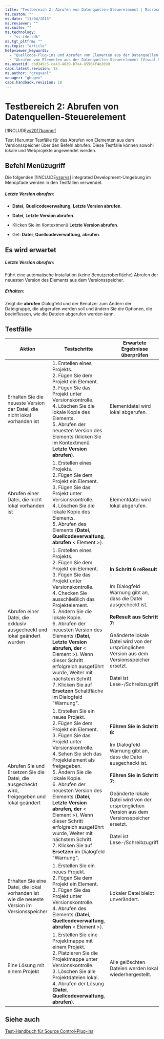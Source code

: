 ```yaml
---
title: "Testbereich 2: Abrufen von Datenquellen-Steuerelement | Microsoft Docs"
ms.custom: ""
ms.date: "11/04/2016"
ms.reviewer: ""
ms.suite: ""
ms.technology: 
  - "vs-ide-sdk"
ms.tgt_pltfrm: ""
ms.topic: "article"
helpviewer_keywords: 
  - "Quellcode-Plug-ins und Abrufen von Elementen aus der Datenquellen-Steuerelement"
  - "Abrufen von Elementen aus der Datenquellen-Steuerelement [Visual Studio SDK]"
ms.assetid: cbd345c5-ca43-4630-b7a4-85564f4e2090
caps.latest.revision: 18
ms.author: "gregvanl"
manager: "ghogen"
caps.handback.revision: 18
---
```

# Testbereich 2: Abrufen von Datenquellen-Steuerelement
[!INCLUDE[vs2017banner](../../code-quality/includes/vs2017banner.md)]

Test Hierunter Testfälle für das Abrufen von Elementen aus dem Versionsspeicher über den Befehl abrufen. Diese Testfälle können sowohl lokale und Webprojekte angewendet werden.  
  
## Befehl Menüzugriff  
 Die folgenden [!INCLUDE[vsprvs](../../code-quality/includes/vsprvs_md.md)] integrated Development\-Umgebung im Menüpfade werden in den Testfällen verwendet.  
  
##### Letzte Version abrufen:  
  
-   **Datei**, **Quellcodeverwaltung**, **Letzte Version abrufen**.  
  
-   **Datei**, **Letzte Version abrufen**.  
  
-   Klicken Sie im Kontextmenü **Letzte Version abrufen**.  
  
-   Get: **Datei**, **Quellcodeverwaltung**, **abrufen**.  
  
## Es wird erwartet  
  
##### Letzte Version abrufen:  
 Führt eine automatische Installation \(keine Benutzeroberfläche\) Abrufen der neuesten Version des Elements aus dem Versionsspeicher.  
  
##### Erhalten:  
 Zeigt die **abrufen** Dialogfeld und der Benutzer zum Ändern der Dateigruppe, die abgerufen werden soll und ändern Sie die Optionen, die beeinflussen, wie die Dateien abgerufen werden kann.  
  
## Testfälle  
  
|Aktion|Testschritte|Erwartete Ergebnisse überprüfen|  
|------------|------------------|-------------------------------------|  
|Erhalten Sie die neueste Version der Datei, die nicht lokal vorhanden ist|1.  Erstellen eines Projekts.<br />2.  Fügen Sie dem Projekt ein Element.<br />3.  Fügen Sie das Projekt unter Versionskontrolle.<br />4.  Löschen Sie die lokale Kopie des Elements.<br />5.  Abrufen der neuesten Version des Elements \(klicken Sie im Kontextmenü **Letzte Version abrufen**\).|Elementdatei wird lokal abgerufen.|  
|Abrufen einer Datei, die nicht lokal vorhanden ist|1.  Erstellen eines Projekts.<br />2.  Fügen Sie dem Projekt ein Element.<br />3.  Fügen Sie das Projekt unter Versionskontrolle.<br />4.  Löschen Sie die lokale Kopie des Elements.<br />5.  Abrufen des Elements \(**Datei**, **Quellcodeverwaltung**, **abrufen** \< Element \>\).|Elementdatei wird lokal abgerufen.|  
|Abrufen einer Datei, die exklusiv ausgecheckt und lokal geändert wurden|1.  Erstellen eines Projekts.<br />2.  Fügen Sie dem Projekt ein Element.<br />3.  Fügen Sie das Projekt unter Versionskontrolle.<br />4.  Checken Sie ausschließlich das Projektelement.<br />5.  Ändern Sie die lokale Kopie.<br />6.  Abrufen der neuesten Version des Elements \(**Datei**, **Letzte Version abrufen, der** \< Element \>\). Wenn dieser Schritt erfolgreich ausgeführt wurde, Weiter mit nächstem Schritt.<br />7.  Klicken Sie auf **Ersetzen** Schaltfläche im Dialogfeld "Warnung".|**In Schritt 6 reResult** `:`<br /><br /> Im Dialogfeld Warnung gibt an, dass die Datei ausgecheckt ist.<br /><br /> **ReResult aus Schritt 7:**<br /><br /> Geänderte lokale Datei wird von der ursprünglichen Version aus dem Versionsspeicher ersetzt.<br /><br /> Datei ist Lese\-\/Schreibzugriff.|  
|Abrufen Sie und Ersetzen Sie die Datei, die ausgecheckt wird, freigegeben und lokal geändert|1.  Erstellen Sie ein neues Projekt.<br />2.  Fügen Sie dem Projekt ein Element.<br />3.  Fügen Sie das Projekt unter Versionskontrolle.<br />4.  Sehen Sie sich das Projektelement als freigegeben.<br />5.  Ändern Sie die lokale Kopie.<br />6.  Abrufen der neuesten Version des Elements \(**Datei**, **Letzte Version abrufen, der** \< Element \>\). Wenn dieser Schritt erfolgreich ausgeführt wurde, Weiter mit nächstem Schritt.<br />7.  Klicken Sie auf **Ersetzen** im Dialogfeld "Warnung".|**Führen Sie in Schritt 6:**<br /><br /> Im Dialogfeld Warnung gibt an, dass die Datei ausgecheckt ist.<br /><br /> **Führen Sie in Schritt 7:**<br /><br /> Geänderte lokale Datei wird von der ursprünglichen Version aus dem Versionsspeicher ersetzt.<br /><br /> Datei ist Lese\-\/Schreibzugriff.|  
|Erhalten Sie eine Datei, die lokal vorhanden ist wie die neueste Version im Versionsspeicher|1.  Erstellen Sie ein neues Projekt.<br />2.  Fügen Sie dem Projekt ein Element.<br />3.  Fügen Sie das Projekt unter Versionskontrolle.<br />4.  Abrufen des Elements \(**Datei**, **Quellcodeverwaltung**, **abrufen** \< Element \>\).|Lokaler Datei bleibt unverändert.|  
|Eine Lösung mit einem Projekt|1.  Erstellen Sie eine Projektmappe mit einem Projekt.<br />2.  Platzieren Sie die Projektmappe unter Versionskontrolle.<br />3.  Löschen Sie alle Projektdateien lokal.<br />4.  Abrufen der Lösung \(**Datei**, **Quellcodeverwaltung**, **abrufen**\).|Alle gelöschten Dateien werden lokal wiederhergestellt.|  
  
## Siehe auch  
 [Test\-Handbuch für Source Control\-Plug\-ins](../../extensibility/internals/test-guide-for-source-control-plug-ins.md)